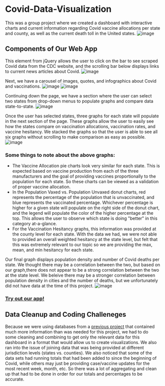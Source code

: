 # Covid-Data-Visualization
This was a group project where we created a dashboard with interactive charts and current information regarding Covid vaccine allocations per state and county, as well as the current death toll in the United states.
![image](https://user-images.githubusercontent.com/78701437/132606080-ea5b6a94-5cb5-40c8-b728-12b9be8c06d7.png)

## Components of Our Web App

This element from jQuery allows the user to click on the bar to see scraped Covid data from the CDC website, and the scrolling bar below displays links to current news articles about Covid. 
![image](https://user-images.githubusercontent.com/83254124/132960738-3ec5878e-81fa-4783-8c25-fbf7891d086e.png)

Next, we have a carousel of images, quotes, and infographics about Covid and vaccinations. 
![image](https://user-images.githubusercontent.com/83254124/132960835-4410ca5b-1469-4377-9ddb-19bdce5a9d5c.png)
![image](https://user-images.githubusercontent.com/83254124/132960846-a1d33fb5-363b-4ec6-a7ed-c296d70735a5.png)

Continuing down the page, we have a section where the user can select two states from drop-down menus to populate graphs and compare data state-to-state. 
![image](https://user-images.githubusercontent.com/83254124/132960919-fa1bef95-5fdb-4e4d-affb-8ee786929b95.png)

Once the user has selected states, three graphs for each state will populate in the next section of the page. These graphs allow the user to easily see how the states compare on vaccination allocations, vaccination rates, and vaccine hesitancy. We stacked the graphs so that the user is able to see all six graphs without scrolling to make comparison as easy as possible. 
![image](https://user-images.githubusercontent.com/83254124/132961079-7327a75a-3dd0-415d-859e-697fed89d9ff.png)

### Some things to note about the above graphs:
  * The Vaccine Allocation pie charts look very similar for each state. This is expected based on vaccine production from each of the three manufacturers and the goal of providing vaccines proportionally to the population for each state. So these charts can be viewed as a validation of proper vaccine allocation. 
  * In the Population Vaxed vs. Population Unvaxed donut charts, red represents the percentage of the population that is unvaccinated, and blue represents the vaccinated percentage. Whichever percentage is higher for a given state will populate on the right side of the donut chart, and the legend will populate the color of the higher percentage at the top. This allows the user to observe which state is doing "better" in this category at-a-glance. 
  * For the Vaccination Hesitancy graphs, this information was provided at the county level for each state. With the data we had, we were not able to provided an overall weighted hesitancy at the state level, but felt that this was extremely relevant to our topic so we are providing the max, mean, and min hesitancy for each state. 


Our final graph displays population density and number of Covid deaths per state. We thought there may be a correlation between the two, but based on our graph,there does not appear to be a strong correlation between the two at the state level. We beleive there may be a stronger correlation between population density in cities and the number of deaths, but we unfortunately did not have data at the time of this project. 
![image](https://user-images.githubusercontent.com/83254124/132961174-81a275a8-2edc-428a-a824-0b6ea129507c.png)

### [Try out our app!](https://covid-data-vis.herokuapp.com/)




## Data Cleanup and Coding Challeneges

Because we were using databases from a [previous project](https://github.com/l1987deterding/ETL-Covid-Data.git) that contained much more information than was needed for this project, we had to do some cleaning and combining to get only the relevant data for this dashboard in a format that would allow us to create visualizations. We also ran into the issue of joining data that was being provided at different jurisdiction levels (states vs. counties). We also noticed that some of the data sets had running totals that had been added to since the beginning of Covid, while others may just be providing case/vaccine updates for the most recent week, month, etc. So there was a lot of aggregating and clean up that had to be done in order for our totals and percentages to be accurate. 













